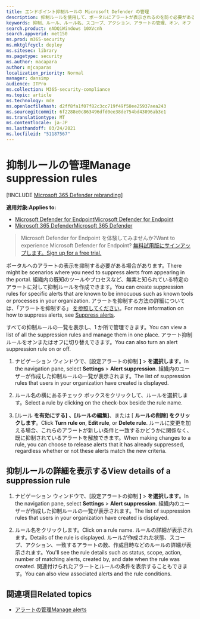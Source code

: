```yaml
---
title: エンドポイント抑制ルールの Microsoft Defender の管理
description: 抑制ルールを使用して、ポータルにアラートが表示されるのを防ぐ必要がある場合があります。 Microsoft Defender ATP で抑制ルールを管理する方法について説明します。
keywords: 抑制、ルール、ルール名、スコープ、アクション、アラートの管理、オン、オフ
search.product: eADQiWindows 10XVcnh
search.appverid: met150
ms.prod: m365-security
ms.mktglfcycl: deploy
ms.sitesec: library
ms.pagetype: security
ms.author: macapara
author: mjcaparas
localization_priority: Normal
manager: dansimp
audience: ITPro
ms.collection: M365-security-compliance
ms.topic: article
ms.technology: mde
ms.openlocfilehash: d2ff8fa1f07f82c3cc719f49f50ee25937aea243
ms.sourcegitcommit: 6f2288e0c863496dfd0ee38de754bd43096ab3e1
ms.translationtype: MT
ms.contentlocale: ja-JP
ms.lasthandoff: 03/24/2021
ms.locfileid: "51187567"
---
```

# <a name="manage-suppression-rules"></a><span data-ttu-id="0f0e5-105">抑制ルールの管理</span><span class="sxs-lookup"><span data-stu-id="0f0e5-105">Manage suppression rules</span></span>

[!INCLUDE [Microsoft 365 Defender rebranding](../../includes/microsoft-defender.md)]


<span data-ttu-id="0f0e5-106">**適用対象:**</span><span class="sxs-lookup"><span data-stu-id="0f0e5-106">**Applies to:**</span></span>
- [<span data-ttu-id="0f0e5-107">Microsoft Defender for Endpoint</span><span class="sxs-lookup"><span data-stu-id="0f0e5-107">Microsoft Defender for Endpoint</span></span>](https://go.microsoft.com/fwlink/p/?linkid=2154037)
- [<span data-ttu-id="0f0e5-108">Microsoft 365 Defender</span><span class="sxs-lookup"><span data-stu-id="0f0e5-108">Microsoft 365 Defender</span></span>](https://go.microsoft.com/fwlink/?linkid=2118804)

> <span data-ttu-id="0f0e5-109">Microsoft Defender for Endpoint を体験してみませんか?</span><span class="sxs-lookup"><span data-stu-id="0f0e5-109">Want to experience Microsoft Defender for Endpoint?</span></span> [<span data-ttu-id="0f0e5-110">無料試用版にサインアップします。</span><span class="sxs-lookup"><span data-stu-id="0f0e5-110">Sign up for a free trial.</span></span>](https://www.microsoft.com/microsoft-365/windows/microsoft-defender-atp?ocid=docs-wdatp-exposedapis-abovefoldlink)


<span data-ttu-id="0f0e5-111">ポータルへのアラートの表示を抑制する必要がある場合があります。</span><span class="sxs-lookup"><span data-stu-id="0f0e5-111">There might be scenarios where you need to suppress alerts from appearing in the portal.</span></span> <span data-ttu-id="0f0e5-112">組織内の既知のツールやプロセスなど、無実と知られている特定のアラートに対して抑制ルールを作成できます。</span><span class="sxs-lookup"><span data-stu-id="0f0e5-112">You can create suppression rules for specific alerts that are known to be innocuous such as known tools or processes in your organization.</span></span> <span data-ttu-id="0f0e5-113">アラートを抑制する方法の詳細については、「アラートを抑制する」 [を参照してください](manage-alerts.md)。</span><span class="sxs-lookup"><span data-stu-id="0f0e5-113">For more information on how to suppress alerts, see [Suppress alerts](manage-alerts.md).</span></span>

<span data-ttu-id="0f0e5-114">すべての抑制ルールの一覧を表示し、1 か所で管理できます。</span><span class="sxs-lookup"><span data-stu-id="0f0e5-114">You can view a list of all the suppression rules and manage them in one place.</span></span> <span data-ttu-id="0f0e5-115">アラート抑制ルールをオンまたはオフに切り替えできます。</span><span class="sxs-lookup"><span data-stu-id="0f0e5-115">You can also turn an alert suppression rule on or off.</span></span>


1. <span data-ttu-id="0f0e5-116">ナビゲーション ウィンドウで、[設定アラートの抑制 **]**  >  **を選択します**。</span><span class="sxs-lookup"><span data-stu-id="0f0e5-116">In the navigation pane, select **Settings** > **Alert suppression**.</span></span> <span data-ttu-id="0f0e5-117">組織内のユーザーが作成した抑制ルールの一覧が表示されます。</span><span class="sxs-lookup"><span data-stu-id="0f0e5-117">The list of suppression rules that users in your organization have created is displayed.</span></span>

2. <span data-ttu-id="0f0e5-118">ルール名の横にあるチェック ボックスをクリックして、ルールを選択します。</span><span class="sxs-lookup"><span data-stu-id="0f0e5-118">Select a rule by clicking on the check-box beside the rule name.</span></span>

3. <span data-ttu-id="0f0e5-119">[ルール **を有効にする]** **、[ルールの編集]**、または [  **ルールの削除] をクリックします**。</span><span class="sxs-lookup"><span data-stu-id="0f0e5-119">Click **Turn rule on**, **Edit rule**, or  **Delete rule**.</span></span> <span data-ttu-id="0f0e5-120">ルールに変更を加える場合、これらのアラートが新しい条件と一致するかどうかに関係なく、既に抑制されているアラートを解放できます。</span><span class="sxs-lookup"><span data-stu-id="0f0e5-120">When making changes to a rule, you can choose to release alerts that it has already suppressed, regardless whether or not these alerts match the new criteria.</span></span> 


## <a name="view-details-of-a-suppression-rule"></a><span data-ttu-id="0f0e5-121">抑制ルールの詳細を表示する</span><span class="sxs-lookup"><span data-stu-id="0f0e5-121">View details of a suppression rule</span></span>

1. <span data-ttu-id="0f0e5-122">ナビゲーション ウィンドウで、[設定アラートの抑制 **]**  >  **を選択します**。</span><span class="sxs-lookup"><span data-stu-id="0f0e5-122">In the navigation pane, select **Settings** > **Alert suppression**.</span></span> <span data-ttu-id="0f0e5-123">組織内のユーザーが作成した抑制ルールの一覧が表示されます。</span><span class="sxs-lookup"><span data-stu-id="0f0e5-123">The list of suppression rules that users in your organization have created is displayed.</span></span>

2. <span data-ttu-id="0f0e5-124">ルール名をクリックします。</span><span class="sxs-lookup"><span data-stu-id="0f0e5-124">Click on a rule name.</span></span> <span data-ttu-id="0f0e5-125">ルールの詳細が表示されます。</span><span class="sxs-lookup"><span data-stu-id="0f0e5-125">Details of the rule is displayed.</span></span> <span data-ttu-id="0f0e5-126">ルールが作成された状態、スコープ、アクション、一致するアラートの数、作成日時などのルールの詳細が表示されます。</span><span class="sxs-lookup"><span data-stu-id="0f0e5-126">You'll see the rule details such as  status, scope, action, number of matching alerts, created by, and date when the rule was created.</span></span> <span data-ttu-id="0f0e5-127">関連付けられたアラートとルールの条件を表示することもできます。</span><span class="sxs-lookup"><span data-stu-id="0f0e5-127">You can also view associated alerts and the rule conditions.</span></span>

## <a name="related-topics"></a><span data-ttu-id="0f0e5-128">関連項目</span><span class="sxs-lookup"><span data-stu-id="0f0e5-128">Related topics</span></span>

- [<span data-ttu-id="0f0e5-129">アラートの管理</span><span class="sxs-lookup"><span data-stu-id="0f0e5-129">Manage alerts</span></span>](manage-alerts.md)
